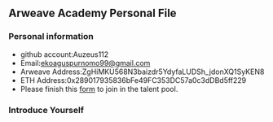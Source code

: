 ## Arweave Academy Personal File

### Personal information

- github account:Auzeus112
- Email:ekoaguspurnomo99@gmail.com
- Arweave Address:ZgHiMKU568N3baizdr5YdyfaLUDSh_jdonXQ1SyKEN8
- ETH Address:0x289017935836bFe49FC353DC57a0c3dDBd5ff229
- Please finish this [form](https://docs.google.com/forms/d/e/1FAIpQLSfWA5fIIcBgmRppm3jNz5vmf9Mai_QMVil-2pO4r7YKn_Zhtw/viewform?usp=sf_link) to join in the talent pool.

### Introduce Yourself
